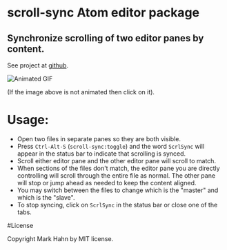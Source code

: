 # scroll-sync Atom editor package

Synchronize scrolling of two editor panes by content.
--

See project at [github](https://github.com/georgebrindeiro/scroll-sync).

![Animated GIF](https://github.com/georgebrindeiro/scroll-sync/blob/master/scroll.gif?raw=true)

(If the image above is not animated then click on it).

# Usage:
- Open two files in separate panes so they are both visible.
- Press `Ctrl-Alt-S` (`scroll-sync:toggle`) and the word `ScrlSync` will appear in the status bar to indicate that scrolling is synced.
- Scroll either editor pane and the other editor pane will scroll to match.
- When sections of the files don't match, the editor pane you are directly controlling will scroll through the entire file as normal.  The other pane will stop or jump ahead as needed to keep the content aligned.
- You may switch between the files to change which is the "master" and which is the "slave".
- To stop syncing, click on `ScrlSync` in the status bar or close one of the tabs.

#License

Copyright Mark Hahn by MIT license.

